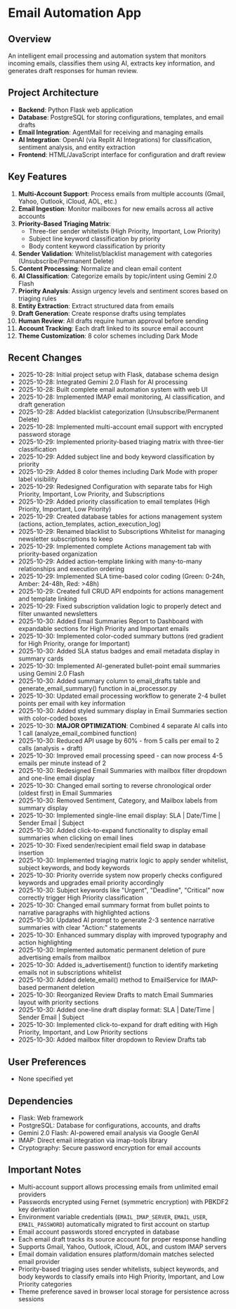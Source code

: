 # Email Automation App

## Overview
An intelligent email processing and automation system that monitors incoming emails, classifies them using AI, extracts key information, and generates draft responses for human review.

## Project Architecture
- **Backend**: Python Flask web application
- **Database**: PostgreSQL for storing configurations, templates, and email drafts
- **Email Integration**: AgentMail for receiving and managing emails
- **AI Integration**: OpenAI (via Replit AI Integrations) for classification, sentiment analysis, and entity extraction
- **Frontend**: HTML/JavaScript interface for configuration and draft review

## Key Features
1. **Multi-Account Support**: Process emails from multiple accounts (Gmail, Yahoo, Outlook, iCloud, AOL, etc.)
2. **Email Ingestion**: Monitor mailboxes for new emails across all active accounts
3. **Priority-Based Triaging Matrix**: 
   - Three-tier sender whitelists (High Priority, Important, Low Priority)
   - Subject line keyword classification by priority
   - Body content keyword classification by priority
4. **Sender Validation**: Whitelist/blacklist management with categories (Unsubscribe/Permanent Delete)
5. **Content Processing**: Normalize and clean email content
6. **AI Classification**: Categorize emails by topic/intent using Gemini 2.0 Flash
7. **Priority Analysis**: Assign urgency levels and sentiment scores based on triaging rules
8. **Entity Extraction**: Extract structured data from emails
9. **Draft Generation**: Create response drafts using templates
10. **Human Review**: All drafts require human approval before sending
11. **Account Tracking**: Each draft linked to its source email account
12. **Theme Customization**: 8 color schemes including Dark Mode

## Recent Changes
- 2025-10-28: Initial project setup with Flask, database schema design
- 2025-10-28: Integrated Gemini 2.0 Flash for AI processing
- 2025-10-28: Built complete email automation system with web UI
- 2025-10-28: Implemented IMAP email monitoring, AI classification, and draft generation
- 2025-10-28: Added blacklist categorization (Unsubscribe/Permanent Delete)
- 2025-10-28: Implemented multi-account email support with encrypted password storage
- 2025-10-29: Implemented priority-based triaging matrix with three-tier classification
- 2025-10-29: Added subject line and body keyword classification by priority
- 2025-10-29: Added 8 color themes including Dark Mode with proper label visibility
- 2025-10-29: Redesigned Configuration with separate tabs for High Priority, Important, Low Priority, and Subscriptions
- 2025-10-29: Added priority classification to email templates (High Priority, Important, Low Priority)
- 2025-10-29: Created database tables for actions management system (actions, action_templates, action_execution_log)
- 2025-10-29: Renamed blacklist to Subscriptions Whitelist for managing newsletter subscriptions to keep
- 2025-10-29: Implemented complete Actions management tab with priority-based organization
- 2025-10-29: Added action-template linking with many-to-many relationships and execution ordering
- 2025-10-29: Implemented SLA time-based color coding (Green: 0-24h, Amber: 24-48h, Red: >48h)
- 2025-10-29: Created full CRUD API endpoints for actions management and template linking
- 2025-10-29: Fixed subscription validation logic to properly detect and filter unwanted newsletters
- 2025-10-30: Added Email Summaries Report to Dashboard with expandable sections for High Priority and Important emails
- 2025-10-30: Implemented color-coded summary buttons (red gradient for High Priority, orange for Important)
- 2025-10-30: Added SLA status badges and email metadata display in summary cards
- 2025-10-30: Implemented AI-generated bullet-point email summaries using Gemini 2.0 Flash
- 2025-10-30: Added summary column to email_drafts table and generate_email_summary() function in ai_processor.py
- 2025-10-30: Updated email processing workflow to generate 2-4 bullet points per email with key information
- 2025-10-30: Added styled summary display in Email Summaries section with color-coded boxes
- 2025-10-30: **MAJOR OPTIMIZATION**: Combined 4 separate AI calls into 1 call (analyze_email_combined function)
- 2025-10-30: Reduced API usage by 60% - from 5 calls per email to 2 calls (analysis + draft)
- 2025-10-30: Improved email processing speed - can now process 4-5 emails per minute instead of 2
- 2025-10-30: Redesigned Email Summaries with mailbox filter dropdown and one-line email display
- 2025-10-30: Changed email sorting to reverse chronological order (oldest first) in Email Summaries
- 2025-10-30: Removed Sentiment, Category, and Mailbox labels from summary display
- 2025-10-30: Implemented single-line email display: SLA | Date/Time | Sender Email | Subject
- 2025-10-30: Added click-to-expand functionality to display email summaries when clicking on email lines
- 2025-10-30: Fixed sender/recipient email field swap in database insertion
- 2025-10-30: Implemented triaging matrix logic to apply sender whitelist, subject keywords, and body keywords
- 2025-10-30: Priority override system now properly checks configured keywords and upgrades email priority accordingly
- 2025-10-30: Subject keywords like "Urgent", "Deadline", "Critical" now correctly trigger High Priority classification
- 2025-10-30: Changed email summary format from bullet points to narrative paragraphs with highlighted actions
- 2025-10-30: Updated AI prompt to generate 2-3 sentence narrative summaries with clear "Action:" statements
- 2025-10-30: Enhanced summary display with improved typography and action highlighting
- 2025-10-30: Implemented automatic permanent deletion of pure advertising emails from mailbox
- 2025-10-30: Added is_advertisement() function to identify marketing emails not in subscriptions whitelist
- 2025-10-30: Added delete_email() method to EmailService for IMAP-based permanent deletion
- 2025-10-30: Reorganized Review Drafts to match Email Summaries layout with priority sections
- 2025-10-30: Added one-line draft display format: SLA | Date/Time | Sender Email | Subject
- 2025-10-30: Implemented click-to-expand for draft editing with High Priority, Important, and Low Priority sections
- 2025-10-30: Added mailbox filter dropdown to Review Drafts tab

## User Preferences
- None specified yet

## Dependencies
- Flask: Web framework
- PostgreSQL: Database for configurations, accounts, and drafts
- Gemini 2.0 Flash: AI-powered email analysis via Google GenAI
- IMAP: Direct email integration via imap-tools library
- Cryptography: Secure password encryption for email accounts

## Important Notes
- Multi-account support allows processing emails from unlimited email providers
- Passwords encrypted using Fernet (symmetric encryption) with PBKDF2 key derivation
- Environment variable credentials (`EMAIL_IMAP_SERVER`, `EMAIL_USER`, `EMAIL_PASSWORD`) automatically migrated to first account on startup
- Email account passwords stored encrypted in database
- Each email draft tracks its source account for proper response handling
- Supports Gmail, Yahoo, Outlook, iCloud, AOL, and custom IMAP servers
- Email domain validation ensures platform/domain matches selected email provider
- Priority-based triaging uses sender whitelists, subject keywords, and body keywords to classify emails into High Priority, Important, and Low Priority categories
- Theme preference saved in browser local storage for persistence across sessions
